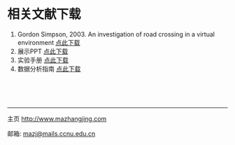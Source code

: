 # 相关文献下载

1. Gordon Simpson, 2003. An investigation of road crossing in a virtual environment [点此下载](http://info.mazhangjing.com/vrl/171025/the_original_literature.pdf)
2. 展示PPT [点此下载](http://info.mazhangjing.com/vrl/171025/show_ppt.pdf)
3. 实验手册 [点此下载](http://info.mazhangjing.com/vrl/171025/experimental_manual.pdf)
4. 数据分析指南 [点此下载](http://info.mazhangjing.com/vrl/171025/data_analysis_guide.pdf)

<br>

<br>

<br>

______________________________________________________________________________________________________________________________________________________________________________

主页 http://www.mazhangjing.com

邮箱: mazj@mails.ccnu.edu.cn